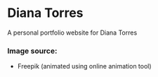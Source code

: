 # Diana Torres
A personal portfolio website for Diana Torres

### Image source:
- Freepik (animated using online animation tool)
